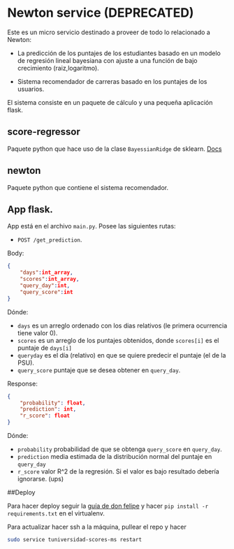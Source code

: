 # Newton service (DEPRECATED)
Este es un micro servicio destinado a proveer de todo lo relacionado a Newton:
 * La predicción de los puntajes de los estudiantes basado en un modelo de regresión 
lineal bayesiana con ajuste a una función de bajo crecimiento (raiz,logaritmo).

 * Sistema recomendador de carreras basado en los puntajes de los usuarios.

El sistema consiste en un paquete de cálculo y una pequeña aplicación flask.

## score-regressor
Paquete python que hace uso de la clase `BayessianRidge` de sklearn. [Docs](https://github.com/educa-labs/tuniversidad-scores-ms/blob/master/score_regressor/README.md)


## newton
Paquete python que contiene el sistema recomendador.

## App flask.

App está en el archivo `main.py`. Posee las siguientes rutas:

* `POST /get_prediction`.

Body:
```json
{
    "days":int_array, 
    "scores":int_array,
    "query_day":int,
    "query_score":int
}
```
Dónde:

* `days` es un arreglo ordenado con los dias relativos (le primera ocurrencia tiene valor 0).
* `scores` es un arreglo de los puntajes obtenidos, donde `scores[i]` es el puntaje de `days[i]`
* `queryday` es el día (relativo) en que se quiere predecir el puntaje (el de la PSU).
* `query_score` puntaje que se desea obtener en `query_day`.
 
Response:
```json
{
    "probability": float,
    "prediction": int,
    "r_score": float
}
```
Dónde:

* `probability` probabilidad de que se obtenga `query_score` en `query_day`.
* `prediction` media estimada de la distribución normal del puntaje en `query_day`
* `r_score` valor R^2 de la regresión. Si el valor es bajo resultado debería ignorarse. (ups)


##Deploy

Para hacer deploy seguir la [guía de don felipe](https://www.guia.educalabs.cl/frameworks/flask.html) y hacer
`pip install -r requirements.txt` en el virtualenv. 

Para actualizar hacer ssh a la máquina, pullear el repo y hacer 
```bash
sudo service tuniversidad-scores-ms restart
``` 
